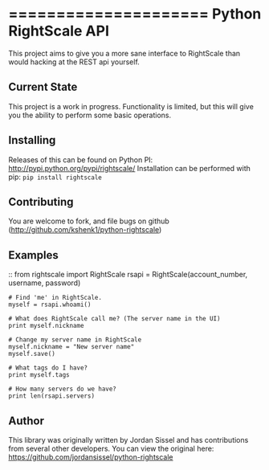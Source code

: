 =====================
Python RightScale API
=====================

This project aims to give you a more sane interface to RightScale than would
hacking at the REST api yourself.

Current State
-------------

This project is a work in progress. Functionality is limited, but this will give you
the ability to perform some basic operations.

Installing
----------

Releases of this can be found on Python PI: http://pypi.python.org/pypi/rightscale/
Installation can be performed with pip: `pip install rightscale`

Contributing
------------

You are welcome to fork, and file bugs on github (http://github.com/kshenk1/python-rightscale)

Examples
--------

::
	from rightscale import RightScale
	rsapi = RightScale(account_number, username, password)

	# Find 'me' in RightScale.
	myself = rsapi.whoami()

	# What does RightScale call me? (The server name in the UI)
	print myself.nickname

	# Change my server name in RightScale
	myself.nickname = "New server name"
	myself.save()

	# What tags do I have?
	print myself.tags

	# How many servers do we have?
	print len(rsapi.servers)

Author
------

This library was originally written by Jordan Sissel and has contributions from several other developers.
You can view the original here: https://github.com/jordansissel/python-rightscale
